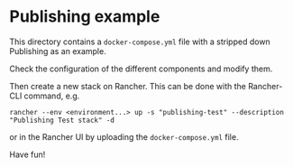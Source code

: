 # Publishing example

This directory contains a `docker-compose.yml` file with a stripped down Publishing as an example.

Check the configuration of the different components and modify them.

Then create a new stack on Rancher. This can be done with the Rancher-CLI command, e.g.

    rancher --env <environment...> up -s "publishing-test" --description "Publishing Test stack" -d

or in the Rancher UI by uploading the `docker-compose.yml` file.

Have fun!
